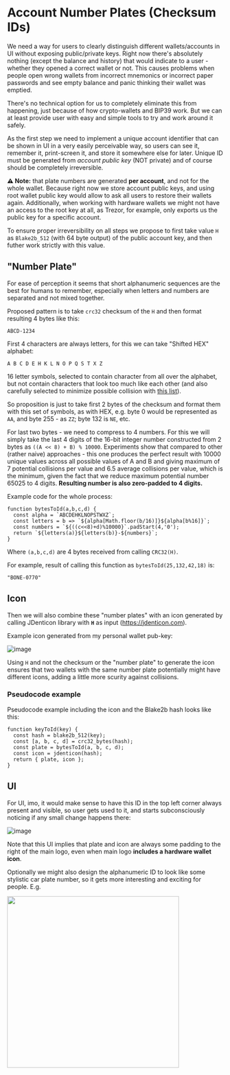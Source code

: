 # Account Number Plates (Checksum IDs)

We need a way for users to clearly distinguish different wallets/accounts in UI without exposing public/private keys. Right now there's absolutely nothing (except the balance and history) that would indicate to a user - whether they opened a correct wallet or not. This causes problems when people open wrong wallets from incorrect mnemonics or incorrect paper passwords and see empty balance and panic thinking their wallet was emptied.

There's no technical option for us to completely eliminate this from happening, just because of how crypto-wallets and BIP39 work. But we can at least provide user with easy and simple tools to try and work around it safely.

As the first step we need to implement a unique account identifier that can be shown in UI in a very easily perceivable way, so users can see it, remember it, print-screen it, and store it somewhere else for later. Unique ID must be generated from *account public key* (NOT private) and of course should be completely irreversible.

**⚠️ Note:** that plate numbers are generated **per account**, and not for the whole wallet. Because right now we store account public keys, and using root wallet public key would allow to ask all users to restore their wallets again. Additionally, when working with hardware wallets we might not have an access to the root key at all, as Trezor, for example, only exports us the public key for a specific account.

To ensure proper irreversibility on all steps we propose to first take value `H` as `Blake2b_512` (with 64 byte output) of the public account key, and then futher work strictly with this value.

## "Number Plate"

For ease of perception it seems that short alphanumeric sequences are the best for humans to remember, especially when letters and numbers are separated and not mixed together.

Proposed pattern is to take `crc32` checksum of the `H` and then format resulting 4 bytes like this:
```
ABCD-1234
```

First 4 characters are always letters, for this we can take "Shifted HEX" alphabet:

`A B C D E H K L N O P Q S T X Z`

16 letter symbols, selected to contain character from all over the alphabet, but not contain characters that look too much like each other (and also carefully selected to minimize possible collision with [this list](https://www.noswearing.com/fourletterwords.php)).

So proposition is just to take first 2 bytes of the checksum and format them with this set of symbols, as with HEX, e.g. byte 0 would be represented as `AA`, and byte 255 - as `ZZ`; byte 132 is `NE`, etc.

For last two bytes - we need to compress to 4 numbers. For this we will simply take the last 4 digits of the 16-bit integer number constructed from 2 bytes as `((A << 8) + B) % 10000`. Experiments show that compared to other (rather naive) approaches - this one produces the perfect result with 10000 unique values across all possible values of A and B and giving maximum of 7 potential collisions per value and 6.5 average collisions per value, which is the minimum, given the fact that we reduce maximum potential number 65025 to 4 digits. **Resulting number is also zero-padded to 4 digits.**

Example code for the whole process:
```
function bytesToId(a,b,c,d) {
  const alpha = `ABCDEHKLNOPSTWXZ`;
  const letters = b => `${alpha[Math.floor(b/16)]}${alpha[b%16]}`;
  const numbers = `${((c<<8)+d)%10000}`.padStart(4,'0');
  return `${letters(a)}${letters(b)}-${numbers}`;
}
```

Where `(a,b,c,d)` are 4 bytes received from calling `CRC32(H)`.

For example, result of calling this function as `bytesToId(25,132,42,18)` is:
```
"BONE-0770"
```

## Icon

Then we will also combine these "number plates" with an icon generated by calling JDenticon library with **`H`** as input (https://jdenticon.com).

Example icon generated from my personal wallet pub-key:

![image](https://user-images.githubusercontent.com/5585355/57020014-c1f80e00-6c30-11e9-9178-f7f6fe978e56.png)

Using `H` and not the checksum or the "number plate" to generate the icon ensures that two wallets with the same number plate potentially might have different icons, adding a little more scurity against collisions.

### Pseudocode example

Pseudocode example including the icon and the Blake2b hash looks like this:

```
function keyToId(key) {
  const hash = blake2b_512(key);
  const [a, b, c, d] = crc32_bytes(hash);
  const plate = bytesToId(a, b, c, d);
  const icon = jdenticon(hash);
  return { plate, icon };
}
```

## UI

For UI, imo, it would make sense to have this ID in the top left corner always present and visible, so user gets used to it, and starts subconsciously noticing if any small change happens there:

![image](https://user-images.githubusercontent.com/5585355/57020039-d3411a80-6c30-11e9-87fc-b94d341c349e.png)

Note that this UI implies that plate and icon are always some padding to the right of the main logo, even when main logo **includes a hardware wallet icon**.

Optionally we might also design the alphanumeric ID to look like some stylistic car plate number, so it gets more interesting and exciting for people. E.g.

<img src="https://user-images.githubusercontent.com/5585355/57031913-a8b38980-6c51-11e9-9c26-fafec659b97f.png" width="400"/>
